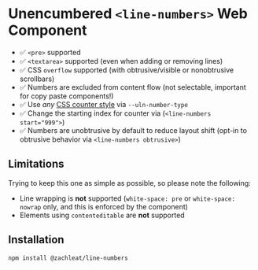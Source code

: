 # Unencumbered `<line-numbers>` Web Component

- ✅ `<pre>` supported
- ✅ `<textarea>` supported (even when adding or removing lines)
- ✅ CSS `overflow` supported (with obtrusive/visible or nonobtrusive scrollbars)
- ✅ Numbers are excluded from content flow (not selectable, important for copy paste components!)
- ✅ Use _any_ [CSS counter style](https://developer.mozilla.org/en-US/docs/Web/CSS/counter#counter-style) via `--uln-number-type`
- ✅ Change the starting index for counter via (`<line-numbers start="999">`)
- ✅ Numbers are unobtrusive by default to reduce layout shift (opt-in to obtrusive behavior via `<line-numbers obtrusive>`)

## Limitations

Trying to keep this one as simple as possible, so please note the following:

- Line wrapping is **not** supported (`white-space: pre` or `white-space: nowrap` only, and this is enforced by the component)
- Elements using `contenteditable` are **not** supported

## Installation

```
npm install @zachleat/line-numbers
```